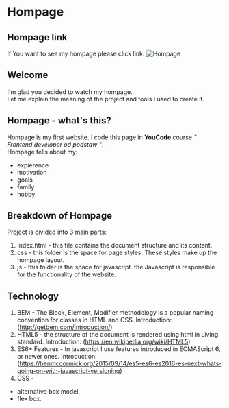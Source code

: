 # Hompage

## Hompage link
If You want to see my hompage please click link: ![Hompage](https://przemek-przybylak.github.io/hompage/)

## Welcome
I'm glad you decided to watch my hompage.   
Let me explain the meaning of the project and tools I used to create it.

## Hompage - what's this?
Hompage is my first website. I code this page in **YouCode** course *" Frontend developer od podstaw "*.  
Hompage tells about my:
- expierence 
- motivation 
- goals 
- family 
- hobby

## Breakdown of Hompage
Project is divided into 3 main parts:
1. Index.html - this file contains the document structure and its content.
2. css - this folder is the space for page styles. These styles make up the hompage layout. 
3. js - this folder is the space for javascript. the Javascript is responsible for the functionality of the website.

## Technology

1. BEM - The Block, Element, Modifier methodology is a popular naming convention for classes in HTML and CSS. Introduction: (http://getbem.com/introduction/) 
2. HTML5 - the structure of the document is rendered using html in Living standard. Introduction: (https://en.wikipedia.org/wiki/HTML5)
3. ES6+ Features - In javascript I use features introduced in ECMAScript 6, or newer ones. Introduction: (https://benmccormick.org/2015/09/14/es5-es6-es2016-es-next-whats-going-on-with-javascript-versioning)
4. CSS - 
  - alternative box model.
  - flex box.
